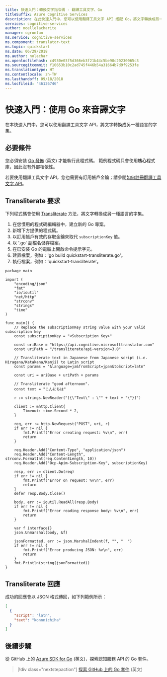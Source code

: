```yaml
---
title: 快速入門：轉換文字指令碼 - 翻譯工具文字、Go
titleSuffix: Azure Cognitive Services
description: 在此快速入門中，您可以使用翻譯工具文字 API 搭配 Go，將文字轉換成另一種語言的字集。
services: cognitive-services
author: noellelacharite
manager: cgronlun
ms.service: cognitive-services
ms.component: translator-text
ms.topic: quickstart
ms.date: 06/29/2018
ms.author: nolachar
ms.openlocfilehash: c4930e03f5d366eb3f21b44c5be90c20230065c3
ms.sourcegitcommit: f10653b10c2ad745f446b54a31664b7d9f9253fe
ms.translationtype: HT
ms.contentlocale: zh-TW
ms.lasthandoff: 09/18/2018
ms.locfileid: "46126746"
---
```

# <a name="quickstart-transliterate-text-with-go"></a>快速入門：使用 Go 來音譯文字

在本快速入門中，您可以使用翻譯工具文字 API，將文字轉換成另一種語言的字集。

## <a name="prerequisites"></a>必要條件

您必須安裝 [Go 發佈](https://golang.org/doc/install) (英文) 才能執行此程式碼。 範例程式碼只會使用**核心**程式庫，因此沒有外部相依性。

若要使用翻譯工具文字 API，您也需要有訂用帳戶金鑰；請參閱[如何註冊翻譯工具文字 API](translator-text-how-to-signup.md)。

## <a name="transliterate-request"></a>Transliterate 要求

下列程式碼會使用 [Transliterate](./reference/v3-0-transliterate.md) 方法，將文字轉換成另一種語言的字集。

1. 在您慣用的程式碼編輯器中，建立新的 Go 專案。
2. 新增下方提供的程式碼。
3. 以訂用帳戶有效的存取金鑰來取代 `subscriptionKey` 值。
4. 以 '.go' 副檔名儲存檔案。
5. 在已安裝 Go 的電腦上開啟命令提示字元。
6. 建置檔案，例如：'go build quickstart-transliterate.go'。
7. 執行檔案，例如：'quickstart-transliterate'。

```golang
package main

import (
    "encoding/json"
    "fmt"
    "io/ioutil"
    "net/http"
    "strconv"
    "strings"
    "time"
)

func main() {
    // Replace the subscriptionKey string value with your valid subscription key
    const subscriptionKey = "<Subscription Key>"

    const uriBase = "https://api.cognitive.microsofttranslator.com"
    const uriPath = "/transliterate?api-version=3.0"

    // Transliterate text in Japanese from Japanese script (i.e. Hiragana/Katakana/Kanji) to Latin script
    const params = "&language=ja&fromScript=jpan&toScript=latn"

    const uri = uriBase + uriPath + params

    // Transliterate "good afternoon".
    const text = "こんにちは"

    r := strings.NewReader("[{\"Text\" : \"" + text + "\"}]")

    client := &http.Client{
        Timeout: time.Second * 2,
    }

    req, err := http.NewRequest("POST", uri, r)
    if err != nil {
        fmt.Printf("Error creating request: %v\n", err)
        return
    }

    req.Header.Add("Content-Type", "application/json")
    req.Header.Add("Content-Length", strconv.FormatInt(req.ContentLength, 10))
    req.Header.Add("Ocp-Apim-Subscription-Key", subscriptionKey)

    resp, err := client.Do(req)
    if err != nil {
        fmt.Printf("Error on request: %v\n", err)
        return
    }
    defer resp.Body.Close()

    body, err := ioutil.ReadAll(resp.Body)
    if err != nil {
        fmt.Printf("Error reading response body: %v\n", err)
        return
    }

    var f interface{}
    json.Unmarshal(body, &f)

    jsonFormatted, err := json.MarshalIndent(f, "", "  ")
    if err != nil {
        fmt.Printf("Error producing JSON: %v\n", err)
        return
    }
    fmt.Println(string(jsonFormatted))
}
```

## <a name="transliterate-response"></a>Transliterate 回應

成功的回應會以 JSON 格式傳回，如下列範例所示：

```json
[
  {
    "script": "latn",
    "text": "konnnichiha"
  }
]
```

## <a name="next-steps"></a>後續步驟

從 GitHub 上的 [Azure SDK for Go](https://github.com/Azure/azure-sdk-for-go) (英文)，探索認知服務 API 的 Go 套件。

> [!div class="nextstepaction"]
> [探索 GitHub 上的 Go 套件](https://github.com/Azure/azure-sdk-for-go/tree/master/services/cognitiveservices) (英文)
